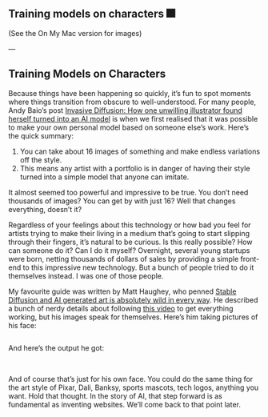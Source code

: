 ## Training models on characters 🎆

(See the On My Mac version for images)




—

## Training Models on Characters

Because things have been happening so quickly, it’s fun to spot moments where things transition from obscure to well-understood. For many people, Andy Baio’s post [Invasive Diffusion: How one unwilling illustrator found herself turned into an AI model][1] is when we first realised that it was possible to make your own personal model based on someone else’s work. Here’s the quick summary:

1. You can take about 16 images of something and make endless variations off the style.
2. This means any artist with a portfolio is in danger of having their style turned into a simple model that anyone can imitate.

It almost seemed too powerful and impressive to be true. You don’t need thousands of images? You can get by with just 16? Well that changes everything, doesn’t it?

Regardless of your feelings about this technology or how bad you feel for artists trying to make their living in a medium that’s going to start slipping through their fingers, it’s natural to be curious. Is this really possible? How can someone do it? Can I do it myself? Overnight, several young startups were born, netting thousands of dollars of sales by providing a simple front-end to this impressive new technology. But a bunch of people tried to do it themselves instead. I was one of those people.

My favourite guide was written by Matt Haughey, who penned [Stable Diffusion and AI generated art is absolutely wild in every way][2]. He described a bunch of nerdy details about following [this video][3] to get everything working, but his images speak for themselves. Here’s him taking pictures of his face:

![]()

And here’s the output he got:

![]()
![]()
![]()

And of course that’s just for his own face.  You could do the same thing for the art style of Pixar, Dali, Banksy, sports mascots, tech logos, anything you want. Hold that thought. In the story of AI, that step forward is as fundamental as inventing websites. We’ll come back to that point later.





[1]:	[https://waxy.org/2022/11/invasive-diffusion-how-one-unwilling-illustrator-found-herself-turned-into-an-ai-model/]
[2]:	[https://a.wholelottanothing.org/2022/11/02/stable-diffusion-and-ai-generated-art-is-absolutely-wild-in-every-way/comment-page-1/]
[3]:	https://www.youtube.com/watch?v=ravETUa84P8&feature=emb_title


